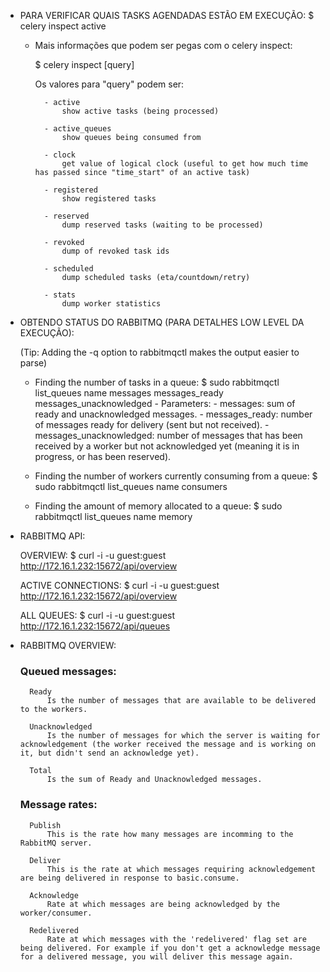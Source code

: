 - PARA VERIFICAR QUAIS TASKS AGENDADAS ESTÃO EM EXECUÇÃO:
    $ celery inspect active

    - Mais informações que podem ser pegas com o celery inspect:

        $ celery inspect [query]

        Os valores para "query" podem ser:

            - active
                show active tasks (being processed)

            - active_queues
                show queues being consumed from

            - clock
                get value of logical clock (useful to get how much time has passed since "time_start" of an active task)

            - registered
                show registered tasks

            - reserved
                dump reserved tasks (waiting to be processed)

            - revoked
                dump of revoked task ids

            - scheduled
                dump scheduled tasks (eta/countdown/retry)

            - stats
                dump worker statistics


- OBTENDO STATUS DO RABBITMQ (PARA DETALHES LOW LEVEL DA EXECUÇÃO):

    (Tip: Adding the -q option to rabbitmqctl makes the output easier to parse)

    - Finding the number of tasks in a queue:
        $ sudo rabbitmqctl list_queues name messages messages_ready messages_unacknowledged
            - Parameters:
                - messages:  sum of ready and unacknowledged messages.
                - messages_ready: number of messages ready for delivery (sent but not received).
                - messages_unacknowledged: number of messages that has been received by a worker but not acknowledged yet (meaning it is in progress, or has been reserved).

    - Finding the number of workers currently consuming from a queue:
        $ sudo rabbitmqctl list_queues name consumers

    - Finding the amount of memory allocated to a queue:
        $ sudo rabbitmqctl list_queues name memory

- RABBITMQ API:

    OVERVIEW:
        $ curl -i -u guest:guest  http://172.16.1.232:15672/api/overview

    ACTIVE CONNECTIONS:
        $ curl -i -u guest:guest  http://172.16.1.232:15672/api/overview

    ALL QUEUES:
        $ curl -i -u guest:guest  http://172.16.1.232:15672/api/queues

- RABBITMQ OVERVIEW:

    ### Queued messages:
        Ready
            Is the number of messages that are available to be delivered to the workers.

        Unacknowledged
            Is the number of messages for which the server is waiting for acknowledgement (the worker received the message and is working on it, but didn't send an acknowledge yet).

        Total
            Is the sum of Ready and Unacknowledged messages.

    ### Message rates:
        Publish
            This is the rate how many messages are incomming to the RabbitMQ server.

        Deliver
            This is the rate at which messages requiring acknowledgement are being delivered in response to basic.consume.

        Acknowledge
            Rate at which messages are being acknowledged by the worker/consumer.

        Redelivered
            Rate at which messages with the 'redelivered' flag set are being delivered. For example if you don't get a acknowledge message for a delivered message, you will deliver this message again.

